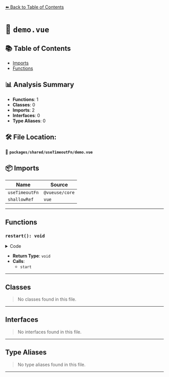[⬅️ Back to Table of Contents](../../../index.md)

# 📄 `demo.vue`

## 📚 Table of Contents

- [Imports](#imports)
- [Functions](#functions)

## 📊 Analysis Summary

- **Functions**: 1
- **Classes**: 0
- **Imports**: 2
- **Interfaces**: 0
- **Type Aliases**: 0

## 🛠️ File Location:
📂 **`packages/shared/useTimeoutFn/demo.vue`**

## 📦 Imports

| Name | Source |
|------|--------|
| `useTimeoutFn` | `@vueuse/core` |
| `shallowRef` | `vue` |


---

## Functions

### `restart(): void`

<details><summary>Code</summary>

```ts
function restart() {
  text.value = defaultText
  start()
}
```
</details>

- **Return Type**: `void`
- **Calls**:
  - `start`

---

## Classes

> No classes found in this file.


---

## Interfaces

> No interfaces found in this file.


---

## Type Aliases

> No type aliases found in this file.


---